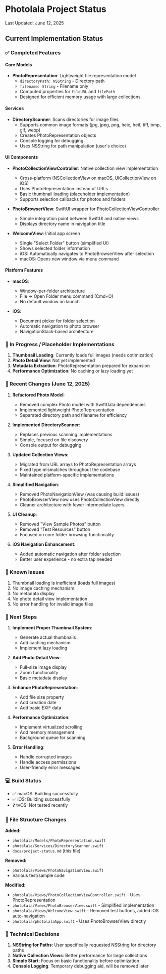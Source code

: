 # Photolala Project Status

Last Updated: June 12, 2025

## Current Implementation Status

### ✅ Completed Features

#### Core Models
- **PhotoRepresentation**: Lightweight file representation model
  - `directoryPath: NSString` - Directory path 
  - `filename: String` - Filename only
  - Computed properties for `fileURL` and `filePath`
  - Designed for efficient memory usage with large collections

#### Services
- **DirectoryScanner**: Scans directories for image files
  - Supports common image formats (jpg, jpeg, png, heic, heif, tiff, bmp, gif, webp)
  - Creates PhotoRepresentation objects
  - Console logging for debugging
  - Uses NSString for path manipulation (user's choice)

#### UI Components
- **PhotoCollectionViewController**: Native collection view implementation
  - Cross-platform (NSCollectionView on macOS, UICollectionView on iOS)
  - Uses PhotoRepresentation instead of URLs
  - Basic thumbnail loading (placeholder implementation)
  - Supports selection callbacks for photos and folders
  
- **PhotoBrowserView**: SwiftUI wrapper for PhotoCollectionViewController
  - Simple integration point between SwiftUI and native views
  - Displays directory name in navigation title

- **WelcomeView**: Initial app screen
  - Single "Select Folder" button (simplified UI)
  - Shows selected folder information
  - iOS: Automatically navigates to PhotoBrowserView after selection
  - macOS: Opens new window via menu command

#### Platform Features
- **macOS**:
  - Window-per-folder architecture
  - File → Open Folder menu command (Cmd+O)
  - No default window on launch
  
- **iOS**: 
  - Document picker for folder selection
  - Automatic navigation to photo browser
  - NavigationStack-based architecture

### 🚧 In Progress / Placeholder Implementations

1. **Thumbnail Loading**: Currently loads full images (needs optimization)
2. **Photo Detail View**: Not yet implemented
3. **Metadata Extraction**: PhotoRepresentation prepared for expansion
4. **Performance Optimization**: No caching or lazy loading yet

### 📝 Recent Changes (June 12, 2025)

1. **Refactored Photo Model**:
   - Removed complex Photo model with SwiftData dependencies
   - Implemented lightweight PhotoRepresentation
   - Separated directory path and filename for efficiency

2. **Implemented DirectoryScanner**:
   - Replaces previous scanning implementations
   - Simple, focused on file discovery
   - Console output for debugging

3. **Updated Collection Views**:
   - Migrated from URL arrays to PhotoRepresentation arrays
   - Fixed type mismatches throughout the codebase
   - Maintained platform-specific implementations

4. **Simplified Navigation**:
   - Removed PhotoNavigationView (was causing build issues)
   - PhotoBrowserView now uses PhotoCollectionView directly
   - Cleaner architecture with fewer intermediate layers

5. **UI Cleanup**:
   - Removed "View Sample Photos" button
   - Removed "Test Resources" button
   - Focused on core folder browsing functionality

6. **iOS Navigation Enhancement**:
   - Added automatic navigation after folder selection
   - Better user experience - no extra tap needed

### 🐛 Known Issues

1. Thumbnail loading is inefficient (loads full images)
2. No image caching mechanism
3. No metadata display
4. No photo detail view implementation
5. No error handling for invalid image files

### 🎯 Next Steps

1. **Implement Proper Thumbnail System**:
   - Generate actual thumbnails
   - Add caching mechanism
   - Implement lazy loading

2. **Add Photo Detail View**:
   - Full-size image display
   - Zoom functionality
   - Basic metadata display

3. **Enhance PhotoRepresentation**:
   - Add file size property
   - Add creation date
   - Add basic EXIF data

4. **Performance Optimization**:
   - Implement virtualized scrolling
   - Add memory management
   - Background queue for scanning

5. **Error Handling**:
   - Handle corrupted images
   - Handle access permissions
   - User-friendly error messages

### 💻 Build Status

- ✅ macOS: Building successfully
- ✅ iOS: Building successfully  
- ❓ tvOS: Not tested recently

### 📁 File Structure Changes

**Added:**
- `photolala/Models/PhotoRepresentation.swift`
- `photolala/Services/DirectoryScanner.swift`
- `docs/project-status.md` (this file)

**Removed:**
- `photolala/Views/PhotoNavigationView.swift`
- Various test/sample code

**Modified:**
- `photolala/Views/PhotoCollectionViewController.swift` - Uses PhotoRepresentation
- `photolala/Views/PhotoBrowserView.swift` - Simplified implementation
- `photolala/Views/WelcomeView.swift` - Removed test buttons, added iOS auto-navigation
- `photolala/photolalaApp.swift` - Uses PhotoBrowserView directly

### 🔧 Technical Decisions

1. **NSString for Paths**: User specifically requested NSString for directory paths
2. **Native Collection Views**: Better performance for large collections
3. **Simple Start**: Focus on basic functionality before optimization
4. **Console Logging**: Temporary debugging aid, will be removed later